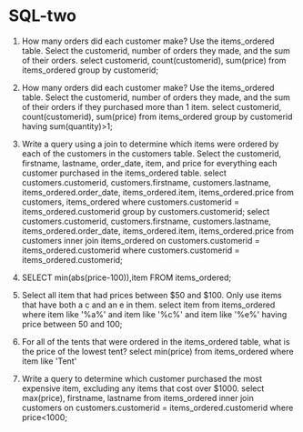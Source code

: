 SQL-two
=======

1)	How many orders did each customer make? Use the items_ordered table. Select the customerid, number of orders they made, and the sum of their orders.
  select customerid, count(customerid), sum(price) from items_ordered group by customerid;
  
2)	How many orders did each customer make? Use the items_ordered table. Select the customerid, number of orders they made, and the sum of their orders if they purchased more than 1 item.
  select customerid, count(customerid), sum(price) from items_ordered group by customerid having sum(quantity)>1;
  
3)	Write a query using a join to determine which items were ordered by each of the customers in the customers table. Select the customerid, firstname, lastname, order_date, item, and price for everything each customer purchased in the items_ordered table.
  select customers.customerid, customers.firstname, customers.lastname, items_ordered.order_date, items_ordered.item,   items_ordered.price from customers, items_ordered where customers.customerid = items_ordered.customerid group by   customers.customerid;
  select customers.customerid, customers.firstname, customers.lastname, items_ordered.order_date, items_ordered.item, items_ordered.price from customers inner join items_ordered on customers.customerid = items_ordered.customerid where customers.customerid = items_ordered.customerid;
  
4) SELECT min(abs(price-100)),item FROM items_ordered;

5) Select all item that had prices between $50 and $100. Only use items that have both a c and an e in them. 
  select item from items_ordered where item like '%a%' and item like '%c%' and item like '%e%' having price between 50 and 100;
  
6) For all of the tents that were ordered in the items_ordered table, what is the price of the lowest tent?
  select min(price) from items_ordered where item like 'Tent'
  
7) Write a query to determine which customer purchased the most expensive item, excluding any items that cost over $1000. 
  select max(price), firstname, lastname from items_ordered inner join customers on customers.customerid = items_ordered.customerid where price<1000;
